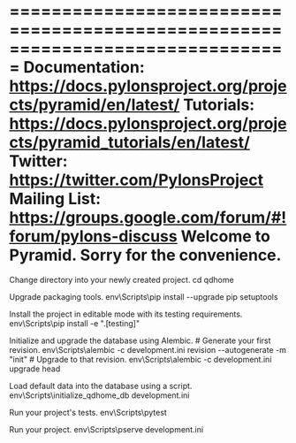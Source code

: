 ===============================================================================
Documentation: https://docs.pylonsproject.org/projects/pyramid/en/latest/
Tutorials:     https://docs.pylonsproject.org/projects/pyramid_tutorials/en/latest/
Twitter:       https://twitter.com/PylonsProject
Mailing List:  https://groups.google.com/forum/#!forum/pylons-discuss
Welcome to Pyramid.  Sorry for the convenience.
===============================================================================

Change directory into your newly created project.
    cd qdhome

Upgrade packaging tools.
    env\Scripts\pip install --upgrade pip setuptools

Install the project in editable mode with its testing requirements.
    env\Scripts\pip install -e ".[testing]"

Initialize and upgrade the database using Alembic.
    # Generate your first revision.
    env\Scripts\alembic -c development.ini revision --autogenerate -m "init"
    # Upgrade to that revision.
    env\Scripts\alembic -c development.ini upgrade head

Load default data into the database using a script.
    env\Scripts\initialize_qdhome_db development.ini

Run your project's tests.
    env\Scripts\pytest

Run your project.
    env\Scripts\pserve development.ini
